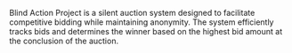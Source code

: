 Blind Action Project is a silent auction system designed to facilitate competitive bidding while maintaining anonymity. The system efficiently tracks bids and determines the winner based on the highest bid amount at the conclusion of the auction.